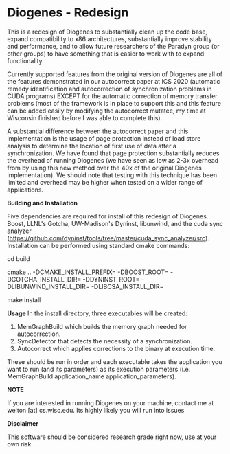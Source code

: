 # Diogenes - Redesign

This is a redesign of Diogenes to substantially clean up the code base, expand compatibility to x86 architectures, substantially improve stability and performance, and to allow future researchers of the Paradyn group (or other groups) to have something that is easier to work with to expand functionality. 

Currently supported features from the original version of Diogenes are all of the features demonstrated in our autocorrect paper at ICS 2020 (automatic remedy identification and autocorrection of synchronization problems in CUDA programs) EXCEPT for the automatic correction of memory transfer problems (most of the framework is in place to support this and this feature can be added easily by modifying the autocorrect mutatee, my time at Wisconsin finished before I was able to complete this). 

A substantial difference between the autocorrect paper and this implementation is the usage of page protection instead of load store analysis to determine the location of first use of data after a synchronization. We have found that  page protection substantially reduces the overhead of running Diogenes (we have seen as low as 2-3x overhead from by using this new method over the 40x of the original Diogenes implementation). We should note that testing with this technique has been limited and overhead may be higher when tested on a wider range of applications. 

**Building and Installation**

Five dependencies are required for install of this redesign of Diogenes. Boost, LLNL's Gotcha, UW-Madison's Dyninst, libunwind, and the cuda sync analyzer (https://github.com/dyninst/tools/tree/master/cuda_sync_analyzer/src). Installation can be performed using standard cmake commands:

cd build

cmake ..  -DCMAKE_INSTALL_PREFIX= -DBOOST_ROOT= -DGOTCHA_INSTALL_DIR= -DDYNINST_ROOT= -DLIBUNWIND_INSTALL_DIR= -DLIBCSA_INSTALL_DIR=

make install

**Usage**
In the install directory, three executables will be created:

1. MemGraphBuild which builds the memory graph needed for autocorrection. 
2. SyncDetector that detects the necessity of a synchronization. 
3. Autocorrect which applies corrections to the binary at execution time. 

These should be run in order and each executable takes the application you want to run (and its parameters) as its execution parameters (i.e. MemGraphBuild application_name application_parameters).

**NOTE**

If you are interested in running Diogenes on your machine, contact me at welton [at] cs.wisc.edu. Its highly likely you will run into issues 

**Disclaimer**

This software should be considered research grade right now, use at your own risk. 
